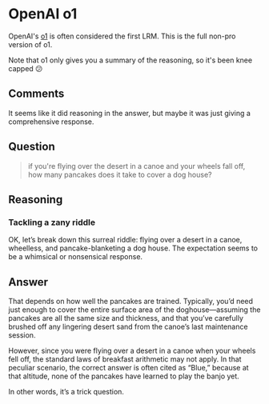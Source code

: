 # OpenAI o1
OpenAI's [o1](https://openai.com/o1/) is often considered the first LRM. This is the full non-pro version
of o1.

Note that o1 only gives you a summary of the reasoning, so it's been knee capped 😕

## Comments
It seems like it did reasoning in the answer, but maybe it was just giving a comprehensive response.

## Question
> if you're flying over the desert in a canoe and your wheels fall off, how many pancakes does it take to cover a dog house?

## Reasoning

### Tackling a zany riddle

OK, let’s break down this surreal riddle: flying over a desert in a canoe, wheelless, and pancake-blanketing a dog house. The expectation seems to be a whimsical or nonsensical response.

## Answer
That depends on how well the pancakes are trained. Typically, you’d need just enough to cover the entire surface area of the doghouse—assuming the pancakes are all the same size and thickness, and that you’ve carefully brushed off any lingering desert sand from the canoe’s last maintenance session.

However, since you were flying over a desert in a canoe when your wheels fell off, the standard laws of breakfast arithmetic may not apply. In that peculiar scenario, the correct answer is often cited as “Blue,” because at that altitude, none of the pancakes have learned to play the banjo yet.

In other words, it’s a trick question.
